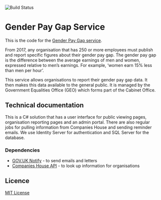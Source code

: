 ![Build Status](https://dev.azure.com/govtequalitiesoffice/Gender%20Pay%20Gap/_apis/build/status/Build%20all%20branches)

# Gender Pay Gap Service 

This is the code for the [Gender Pay Gap service](https://gender-pay-gap.service.gov.uk).

From 2017, any organisation that has 250 or more employees must publish and report specific figures about their gender pay gap. 
The gender pay gap is the difference between the average earnings of men and women, expressed relative to men’s earnings. 
For example, ‘women earn 15% less than men per hour’.

This service allows organisations to report their gender pay gap data. It then makes this data available to the general public. 
It is managed by the Government Equalities Office (GEO) which forms part of the Cabinet Office.


## Technical documentation

This is a C# solution that has a user interface for public viewing pages, organisation reporting pages and an admin portal. There are also
regular jobs for pulling information from Companies House and sending reminder emails. We use Identity Server for authentication 
and SQL Server for the database.

### Dependencies

- [GOV.UK Notify](https://www.notifications.service.gov.uk/) - to send emails and letters
- [Companies House API](https://developer.companieshouse.gov.uk/api/docs/index.html) - to look up information for organisations

## Licence

[MIT License](LICENCE)
